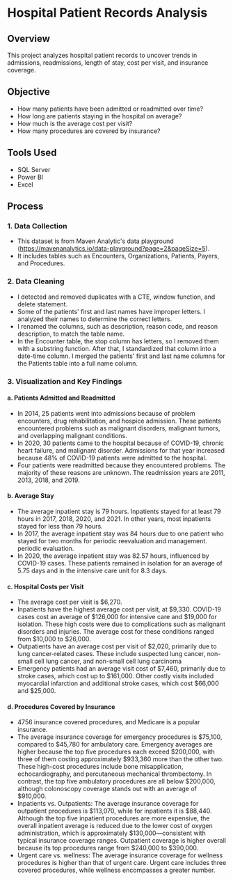 # Hospital Patient Records Analysis 

## Overview
This project analyzes hospital patient records to uncover trends in admissions, readmissions, length of stay, cost per visit, and insurance coverage.
## Objective
- How many patients have been admitted or readmitted over time?
- How long are patients staying in the hospital on average?
- How much is the average cost per visit?
- How many procedures are covered by insurance?
## Tools Used
- SQL Server
- Power BI
- Excel
## Process
### 1. Data Collection
- This dataset is from Maven Analytic's data playground (https://mavenanalytics.io/data-playground?page=2&pageSize=5).
- It includes tables such as Encounters, Organizations, Patients, Payers, and Procedures.
### 2. Data Cleaning
- I detected and removed duplicates with a CTE, window function, and delete statement.
- Some of the patients' first and last names have improper letters. I analyzed their names to determine the correct letters.
- I renamed the columns, such as description, reason code, and reason description, to match the table name.
- In the Encounter table, the stop column has letters, so I removed them with a substring function. After that, I standardized that column into a date-time column. I merged the patients' first and last name columns for the Patients table into a full name column.
### 3. Visualization and Key Findings

#### a. Patients Admitted and Readmitted
- In 2014, 25 patients went into admissions because of problem encounters, drug rehabilitation, and hospice admission. These patients encountered problems such as malignant disorders, malignant tumors, and overlapping malignant conditions.
- In 2020, 30 patients came to the hospital because of COVID-19, chronic heart failure, and malignant disorder. Admissions for that year increased because 48% of COVID-19 patients were admitted to the hospital.
- Four patients were readmitted because they encountered problems. The majority of these reasons are unknown. The readmission years are 2011, 2013, 2018, and 2019.

#### b. Average Stay
- The average inpatient stay is 79 hours. Inpatients stayed for at least 79 hours in 2017, 2018, 2020, and 2021. In other years, most inpatients stayed for less than 79 hours.
- In 2017, the average inpatient stay was 84 hours due to one patient who stayed for two months for periodic reevaluation and management.
 periodic evaluation.
- In 2020, the average inpatient stay was 82.57 hours, influenced by COVID-19 cases. These patients remained in isolation for an average of 5.75 days and in the intensive care unit for 8.3 days.

#### c. Hospital Costs per Visit
- The average cost per visit is $6,270.
- Inpatients have the highest average cost per visit, at $9,330. COVID-19 cases cost an average of $126,000 for intensive care and $19,000 for isolation. These high costs were due to complications such as malignant disorders and injuries. The average cost for these conditions ranged from $10,000 to $26,000.
- Outpatients have an average cost per visit of $2,020, primarily due to lung cancer-related cases. These include suspected lung cancer, non-small cell lung cancer, and non-small cell lung carcinoma
- Emergency patients had an average visit cost of $7,460, primarily due to stroke cases, which cost up to $161,000. Other costly visits included myocardial infarction and additional stroke cases, which cost $66,000 and $25,000.
#### d. Procedures Covered by Insurance
- 4756 insurance covered procedures, and Medicare is a popular insurance.
- The average insurance coverage for emergency procedures is $75,100, compared to $45,780 for ambulatory care. Emergency averages are higher because the top five procedures each exceed $200,000, with three of them costing approximately $933,360 more than the other two. These high-cost procedures include bone misapplication, echocardiography, and percutaneous mechanical thrombectomy. In contrast, the top five ambulatory procedures are all below $200,000, although colonoscopy coverage stands out with an average of $910,000.
- Inpatients vs. Outpatients: The average insurance coverage for outpatient procedures is $113,070, while for inpatients it is $88,440. Although the top five inpatient procedures are more expensive, the overall inpatient average is reduced due to the lower cost of oxygen administration, which is approximately $130,000—consistent with typical insurance coverage ranges. Outpatient coverage is higher overall because its top procedures range from $240,000 to $390,000.
- Urgent care vs. wellness: The average insurance coverage for wellness procedures is higher than that of urgent care. Urgent care includes three covered procedures, while wellness encompasses a greater number.
